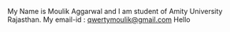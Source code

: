 My Name is Moulik Aggarwal and I am student of Amity University Rajasthan.
My email-id : qwertymoulik@gmail.com
Hello
